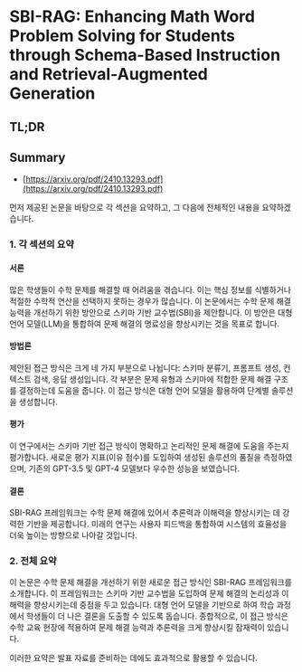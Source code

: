 # SBI-RAG: Enhancing Math Word Problem Solving for Students through Schema-Based Instruction and Retrieval-Augmented Generation
## TL;DR
## Summary
- [https://arxiv.org/pdf/2410.13293.pdf](https://arxiv.org/pdf/2410.13293.pdf)

먼저 제공된 논문을 바탕으로 각 섹션을 요약하고, 그 다음에 전체적인 내용을 요약하겠습니다.

### 1. 각 섹션의 요약

#### 서론
많은 학생들이 수학 문제를 해결할 때 어려움을 겪습니다. 이는 핵심 정보를 식별하거나 적절한 수학적 연산을 선택하지 못하는 경우가 많습니다. 이 논문에서는 수학 문제 해결 능력을 개선하기 위한 방안으로 스키마 기반 교수법(SBI)을 제안합니다. 이 방안은 대형 언어 모델(LLM)을 통합하여 문제 해결의 명료성을 향상시키는 것을 목표로 합니다.

#### 방법론
제안된 접근 방식은 크게 네 가지 부분으로 나뉩니다: 스키마 분류기, 프롬프트 생성, 컨텍스트 검색, 응답 생성입니다. 각 부분은 문제 유형과 스키마에 적합한 문제 해결 구조를 결정하는데 도움을 줍니다. 이 접근 방식은 대형 언어 모델을 활용하여 단계별 솔루션을 생성합니다.

#### 평가
이 연구에서는 스키마 기반 접근 방식이 명확하고 논리적인 문제 해결에 도움을 주는지 평가합니다. 새로운 평가 지표(이유 점수)를 도입하여 생성된 솔루션의 품질을 측정하였으며, 기존의 GPT-3.5 및 GPT-4 모델보다 우수한 성능을 보였습니다.

#### 결론
SBI-RAG 프레임워크는 수학 문제 해결에 있어서 추론력과 이해력을 향상시키는 데 강력한 기반을 제공합니다. 미래의 연구는 사용자 피드백을 통합하여 시스템의 효율성을 더욱 높이는 방향으로 나아갈 것입니다.

### 2. 전체 요약
이 논문은 수학 문제 해결을 개선하기 위한 새로운 접근 방식인 SBI-RAG 프레임워크를 소개합니다. 이 프레임워크는 스키마 기반 교수법을 도입하여 문제 해결의 논리성과 이해력을 향상시키는데 중점을 두고 있습니다. 대형 언어 모델을 기반으로 하여 학습 과정에서 학생들이 더 나은 결론을 도출할 수 있도록 돕습니다. 종합적으로, 이 접근 방식은 수학 교육 현장에 적용하여 문제 해결 능력과 추론력을 크게 향상시킬 잠재력이 있습니다.

이러한 요약은 발표 자료를 준비하는 데에도 효과적으로 활용할 수 있습니다.